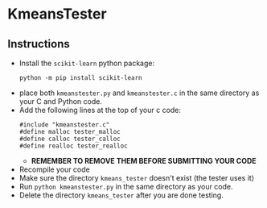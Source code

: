 # KmeansTester

## Instructions
- Install the `scikit-learn` python package:
  ```
  python -m pip install scikit-learn
  ```
- place both `kmeanstester.py` and `kmeanstester.c` in the same directory as your C and Python code.
- Add the following lines at the top of your c code:
  ```
  #include "kmeanstester.c"
  #define malloc tester_malloc
  #define calloc tester_calloc
  #define realloc tester_realloc
  ```
  - **REMEMBER TO REMOVE THEM BEFORE SUBMITTING YOUR CODE**
- Recompile your code
- Make sure the directory `kmeans_tester` doesn't exist (the tester uses it)
- Run `python kmeanstester.py` in the same directory as your code.
- Delete the directory `kmeans_tester` after you are done testing.
